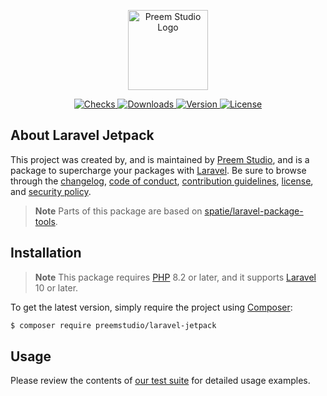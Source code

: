 <p align="center">
    <a href="https://preem.studio" target="_blank">
        <img src="https://raw.githubusercontent.com/PreemStudio/assets/main/logo-text.svg" width="128" alt="Preem Studio Logo" />
    </a>
</p>

<p align="center">
    <a href="https://github.com/PreemStudio/laravel-jetpack/actions">
        <img src="https://badge.sh/github/check-runs/PreemStudio/laravel-jetpack" alt="Checks" />
    </a>
    <a href="https://packagist.org/packages/preemstudio/laravel-jetpack">
        <img src="https://badge.sh/packagist/downloads/PreemStudio/laravel-jetpack" alt="Downloads" />
    </a>
    <a href="https://packagist.org/packages/preemstudio/laravel-jetpack">
        <img src="https://badge.sh/packagist/version/PreemStudio/laravel-jetpack" alt="Version" />
    </a>
    <a href="https://packagist.org/packages/preemstudio/laravel-jetpack">
        <img src="https://badge.sh/packagist/license/PreemStudio/laravel-jetpack" alt="License" />
    </a>
</p>

## About Laravel Jetpack

This project was created by, and is maintained by [Preem Studio](https://github.com/PreemStudio), and is a package to  supercharge your packages with [Laravel](https://laravel.com/). Be sure to browse through the [changelog](CHANGELOG.md), [code of conduct](.github/CODE_OF_CONDUCT.md), [contribution guidelines](.github/CONTRIBUTING.md), [license](LICENSE), and [security policy](.github/SECURITY.md).

> **Note**
> Parts of this package are based on [spatie/laravel-package-tools](https://github.com/spatie/laravel-package-tools).

## Installation

> **Note**
> This package requires [PHP](https://www.php.net/) 8.2 or later, and it supports [Laravel](https://laravel.com/) 10 or later.

To get the latest version, simply require the project using [Composer](https://getcomposer.org/):

```bash
$ composer require preemstudio/laravel-jetpack
```

## Usage

Please review the contents of [our test suite](/tests) for detailed usage examples.
